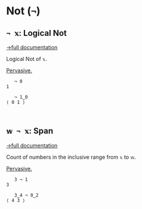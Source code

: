 # Not (`¬`)

## `¬ 𝕩`: Logical Not
[→full documentation](https://mlochbaum.github.io/BQN/doc/logic.html)

Logical Not of `𝕩`.

[Pervasive.](https://mlochbaum.github.io/BQN/doc/arithmetic.html#pervasion)

```bqn
   ¬ 0
1

   ¬ 1‿0
⟨ 0 1 ⟩



```
## `𝕨 ¬ 𝕩`: Span
[→full documentation](https://mlochbaum.github.io/BQN/doc/logic.html)

Count of numbers in the inclusive range from `𝕩` to `𝕨`.

[Pervasive.](https://mlochbaum.github.io/BQN/doc/arithmetic.html#pervasion)

```bqn
   3 ¬ 1
3

   3‿4 ¬ 0‿2
⟨ 4 3 ⟩
```
